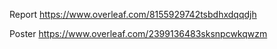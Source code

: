 Report https://www.overleaf.com/8155929742tsbdhxdqqdjh

Poster https://www.overleaf.com/2399136483sksnpcwkqwzm
